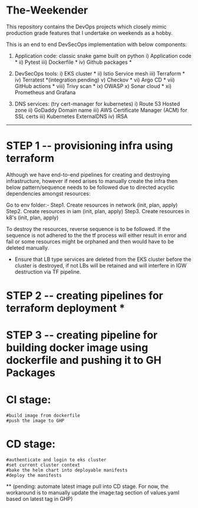 # The-Weekender
This repository contains the DevOps projects which closely mimic production grade features that I undertake on weekends as a hobby.

This is an end to end  DevSecOps implementation with below components:

1. Application code: classic snake game built on python
i) Application code *
ii) Pytest
iii) Dockerfile *
iv) Github packages *

2. DevSecOps tools:
i) EKS cluster *
ii) Istio Service mesh
iii) Terraform *
iv) Terratest *(integration pending)
v) Checkov *
vi) Argo CD *
vii) GitHub actions *
viii) Trivy scan *
ix) OWASP 
x) Sonar cloud *
xi) Prometheus and Grafana

3. DNS services: (try cert-manager for kubernetes)
i) Route 53 Hosted zone
ii) GoDaddy Domain name
iii) AWS Certificate Manager (ACM) for SSL certs
iii) Kubernetes ExternalDNS
iv) IRSA
_________________________________________________________
# STEP 1 -- provisioning infra using terraform

Although we have end-to-end pipelines for creating and destroying infrastructure, however if need arises to manually create the infra then below pattern/sequence needs to be followed due to directed acyclic dependencies amongst resources:

Go to env folder:-
Step1. Create resources in network (init, plan, apply)
Step2. Create resources in iam (init, plan, apply)
Step3. Create resources in k8's (init, plan, apply)

To destroy the resources, reverse sequence is to be followed. If the sequence is not adhered to the the tf process will either result in error and fail or some resources might be orphaned and then would have to be deleted manually.

* Ensure that LB type services are deleted from the EKS cluster before the cluster is destroyed, if not LBs will be retained and will interfere in IGW destruction via TF pipeline.

# STEP 2 -- creating pipelines for terraform deployment *

# STEP 3 -- creating pipeline for building docker image using dockerfile and pushing it to GH Packages
# CI stage:    
    #build image from dockerfile 
    #push the image to GHP

# CD stage:
    #authenticate and login to eks cluster
    #set current cluster context
    #bake the helm chart into deployable manifests
    #deploy the manifests

** (pending: automate latest image pull into CD stage. For now, the workaround is to manually update the image:tag section of values.yaml based on latest tag in GHP)